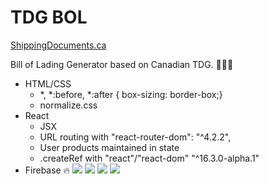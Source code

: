 TDG BOL
==============

[ShippingDocuments.ca](https://shippingdocuments.ca)

Bill of Lading Generator based on Canadian TDG.  :truck::page_facing_up::large_orange_diamond:

+ HTML/CSS
  - *, *:before, *:after { box-sizing: border-box;}
  - normalize.css
+ React
  - JSX
  - URL routing with "react-router-dom": "^4.2.2",
  - User products maintained in state
  - .createRef with "react"/"react-dom" "^16.3.0-alpha.1"
+ Firebase :fire:
![](http://meta.shippingdocuments.ca/bol.JPG)
![](http://bol.filipstepien.com/assets/bol.gif)
![](https://meta.filipstepien.com/shipping.grid.jpg)
![](https://meta.filipstepien.com/shipping.notes.jpg)


